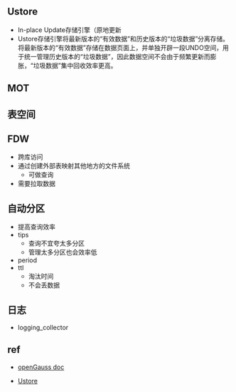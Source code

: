 
## Ustore
+ In-place Update存储引擎（原地更新
+ Ustore存储引擎将最新版本的“有效数据”和历史版本的“垃圾数据”分离存储。将最新版本的“有效数据”存储在数据页面上，并单独开辟一段UNDO空间，用于统一管理历史版本的“垃圾数据”，因此数据空间不会由于频繁更新而膨胀，“垃圾数据”集中回收效率更高。
## MOT

## 表空间


## FDW
+ 跨库访问
+ 通过创建外部表映射其他地方的文件系统
    + 可做查询
+ 需要拉取数据


## 自动分区
+ 提高查询效率
+ tips
    + 查询不宜夸太多分区
    + 管理太多分区也会效率低
+ period
+ ttl
    + 淘汰时间
    + 不会丢数据


## 日志
+ logging_collector

## ref
+ [openGauss doc](https://docs-opengauss.osinfra.cn/zh/docs/5.0.0/docs/GettingStarted/GettingStarted.html)


+ [Ustore](https://docs-opengauss.osinfra.cn/zh/docs/3.0.0/docs/BriefTutorial/Ustore.html)